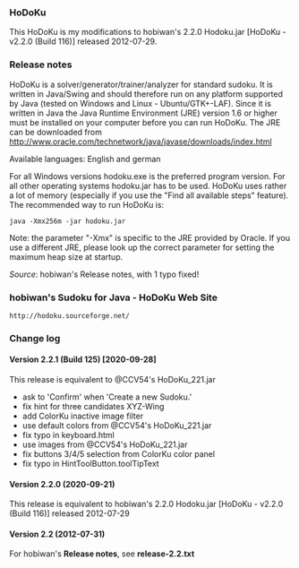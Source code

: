 ### HoDoKu

This HoDoKu is my modifications to hobiwan's 2.2.0 Hodoku.jar [HoDoKu - v2.2.0 (Build 116)] released 2012-07-29.

### Release notes

HoDoKu is a solver/generator/trainer/analyzer for standard sudoku. It is written in Java/Swing and should therefore run on any platform supported by Java (tested on Windows and Linux - Ubuntu/GTK+-LAF). Since it is written in Java the Java Runtime Environment (JRE) version 1.6 or higher must be installed on your computer before you can run HoDoKu. The JRE can be downloaded from http://www.oracle.com/technetwork/java/javase/downloads/index.html

Available languages: English and german

For all Windows versions hodoku.exe is the preferred program version. For all other operating systems hodoku.jar has to be used. HoDoKu uses rather a lot of memory (especially if you use the "Find all available steps" feature). The recommended way to run HoDoKu is:
```
java -Xmx256m -jar hodoku.jar
```
Note: the parameter "-Xmx" is specific to the JRE provided by Oracle. If you use a different JRE, please look up the correct parameter for setting the maximum heap size at startup.

*Source*: hobiwan's Release notes, with 1 typo fixed!

### hobiwan's Sudoku for Java - HoDoKu Web Site
```
http://hodoku.sourceforge.net/
```
### Change log

#### Version 2.2.1 (Build 125) [2020-09-28]

This release is equivalent to @CCV54's HoDoKu_221.jar

- ask to 'Confirm' when 'Create a new Sudoku.'
- fix hint for three candidates XYZ-Wing
- add ColorKu inactive image filter
- use default colors from @CCV54's HoDoKu_221.jar
- fix typo in keyboard.html
- use images from @CCV54's HoDoKu_221.jar
- fix buttons 3/4/5 selection from ColorKu color panel
- fix typo in HintToolButton.toolTipText

#### Version 2.2.0 (2020-09-21)

This release is equivalent to hobiwan's 2.2.0 Hodoku.jar [HoDoKu - v2.2.0 (Build 116)] released 2012-07-29

#### Version 2.2 (2012-07-31)

For hobiwan's **Release notes**, see **release-2.2.txt**

####
